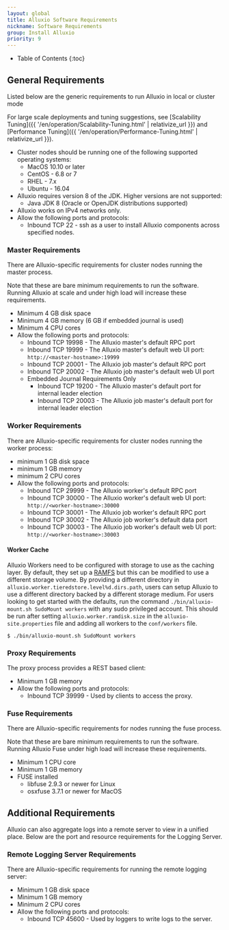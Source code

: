 ```yaml
---
layout: global
title: Alluxio Software Requirements
nickname: Software Requirements
group: Install Alluxio
priority: 9
---
```


* Table of Contents
{:toc}

## General Requirements

Listed below are the generic requirements to run Alluxio in local or cluster mode

For large scale deployments and tuning suggestions, see
[Scalability Tuning]({{ '/en/operation/Scalability-Tuning.html' | relativize_url }})
and [Performance Tuning]({{ '/en/operation/Performance-Tuning.html' | relativize_url }}).

* Cluster nodes should be running one of the following supported operating systems:
  * MacOS 10.10 or later
  * CentOS - 6.8 or 7
  * RHEL - 7.x
  * Ubuntu - 16.04
* Alluxio requires version 8 of the JDK. Higher versions are not supported:
  * Java JDK 8 (Oracle or OpenJDK distributions supported)
* Alluxio works on IPv4 networks only.
* Allow the following ports and protocols:
  * Inbound TCP 22 - ssh as a user to install Alluxio components across specified nodes.

### Master Requirements

There are Alluxio-specific requirements for cluster nodes running the master process.

Note that these are bare minimum requirements to run the software.
Running Alluxio at scale and under high load will increase these requirements.

* Minimum 4 GB disk space
* Minimum 4 GB memory (6 GB if embedded journal is used)
* Minimum 4 CPU cores
* Allow the following ports and protocols:
  * Inbound TCP 19998 - The Alluxio master's default RPC port
  * Inbound TCP 19999 - The Alluxio master's default web UI port: `http://<master-hostname>:19999`
  * Inbound TCP 20001 - The Alluxio job master's default RPC port
  * Inbound TCP 20002 - The Alluxio job master's default web UI port
  * Embedded Journal Requirements Only
    * Inbound TCP 19200 - The Alluxio master's default port for internal leader election
    * Inbound TCP 20003 - The Alluxio job master's default port for internal leader election

### Worker Requirements

There are Alluxio-specific requirements for cluster nodes running the worker process:

* minimum 1 GB disk space
* minimum 1 GB memory
* minimum 2 CPU cores
* Allow the following ports and protocols:
  * Inbound TCP 29999 - The Alluxio worker's default RPC port
  * Inbound TCP 30000 - The Alluxio worker's default web UI port: `http://<worker-hostname>:30000`
  * Inbound TCP 30001 - The Alluxio job worker's default RPC port
  * Inbound TCP 30002 - The Alluxio job worker's default data port
  * Inbound TCP 30003 - The Alluxio job worker's default web UI
    port: `http://<worker-hostname>:30003`

#### Worker Cache

Alluxio Workers need to be configured with storage to use as the caching layer.
By default, they set up a
[RAMFS](https://www.kernel.org/doc/Documentation/filesystems/ramfs-rootfs-initramfs.txt) but this
can be modified to use a different storage volume.
By providing a different directory in `alluxio.worker.tieredstore.level%d.dirs.path`, users can
setup Alluxio to use a different directory backed by a different storage medium.
For users looking to get started with the defaults, run the command `./bin/alluxio-mount.sh
SudoMount workers` with any sudo privileged account.
This should be run after setting `alluxio.worker.ramdisk.size` in the `alluxio-site.properties`
file and adding all workers to the `conf/workers` file.

```console
$ ./bin/alluxio-mount.sh SudoMount workers
```

### Proxy Requirements

The proxy process provides a REST based client:

* Minimum 1 GB memory
* Allow the following ports and protocols:
  * Inbound TCP 39999 - Used by clients to access the proxy.

### Fuse Requirements

There are Alluxio-specific requirements for nodes running the fuse process.

Note that these are bare minimum requirements to run the software.
Running Alluxio Fuse under high load will increase these requirements.

* Minimum 1 CPU core
* Minimum 1 GB memory
* FUSE installed
  * libfuse 2.9.3 or newer for Linux
  * osxfuse 3.7.1 or newer for MacOS

## Additional Requirements

Alluxio can also aggregate logs into a remote server to view in a unified place.
Below are the port and resource requirements for the Logging Server.

### Remote Logging Server Requirements

There are Alluxio-specific requirements for running the remote logging server:

* Minimum 1 GB disk space
* Minimum 1 GB memory
* Minimum 2 CPU cores
* Allow the following ports and protocols:
  * Inbound TCP 45600 - Used by loggers to write logs to the server.
